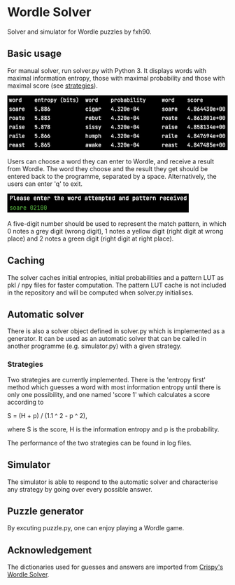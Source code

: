 # Wordle Solver

Solver and simulator for Wordle puzzles by fxh90.

## Basic usage

For manual solver, run solver.py with Python 3. It displays words with maximal information entropy, those with maximal probability and those with maximal score (see [strategies](#strategies)).

![Example output](docs/example_output.png)

Users can choose a word they can enter to Wordle, and receive a result from Wordle. The word they choose and the result they get should be entered back to the programme, separated by a space. Alternatively, the users can enter 'q' to exit.

![Example input](docs/example_input.png)

A five-digit number should be used to represent the match pattern, in which 0 notes a grey digit (wrong digit), 1 notes a yellow digit (right digit at wrong place) and 2 notes a green digit (right digit at right place).

## Caching

The solver caches initial entropies, initial probabilities and a pattern LUT as pkl / npy files for faster computation. The pattern LUT cache is not included in the repository and will be computed when solver.py initialises.

## Automatic solver

There is also a solver object defined in solver.py which is implemented as a generator. It can be used as an automatic solver that can be called in another programme (e.g. simulator.py) with a given strategy.

### Strategies

Two strategies are currently implemented. There is the 'entropy first' method which guesses a word with most information entropy until there is only one possibility, and one named 'score 1' which calculates a score according to

S = (H + p) / (1.1 ^ 2 - p ^ 2),

where S is the score, H is the information entropy and p is the probability.

The performance of the two strategies can be found in log files.

## Simulator

The simulator is able to respond to the automatic solver and characterise any strategy by going over every possible answer.

## Puzzle generator

By excuting puzzle.py, one can enjoy playing a Wordle game.

## Acknowledgement

The dictionaries used for guesses and answers are imported from [Crispy's Wordle Solver](https://github.com/CrispyConductor/wordle-solver).